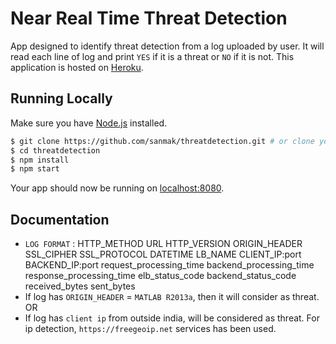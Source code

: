 # Near Real Time Threat Detection

App designed to identify threat detection from a log uploaded by user. It will read each line of log and print `YES` if it is a threat or `NO` if it is not.
This application is hosted on [Heroku](https://salty-dawn-89755.herokuapp.com/).

## Running Locally
Make sure you have [Node.js](http://nodejs.org/) installed.
```sh
$ git clone https://github.com/sanmak/threatdetection.git # or clone your own fork
$ cd threatdetection
$ npm install
$ npm start
```

Your app should now be running on [localhost:8080](http://localhost:8080/).

## Documentation 

- `LOG FORMAT` :  HTTP_METHOD URL HTTP_VERSION ORIGIN_HEADER  SSL_CIPHER SSL_PROTOCOL DATETIME LB_NAME CLIENT_IP:port BACKEND_IP:port request_processing_time backend_processing_time response_processing_time elb_status_code backend_status_code received_bytes sent_bytes
- If log has `ORIGIN_HEADER` = `MATLAB R2013a`, then it will consider as threat. OR
- If log has `client ip` from outside india, will be considered as threat. For ip detection, `https://freegeoip.net` services has been used.
